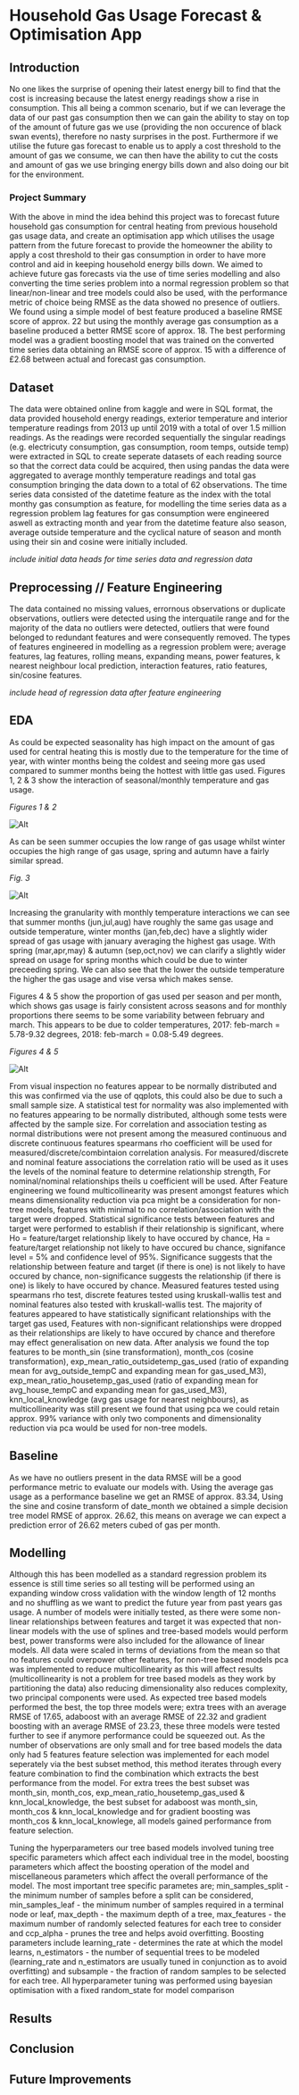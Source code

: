 # Household Gas Usage Forecast & Optimisation App
## Introduction
No one likes the surprise of opening their latest energy bill to find that the cost is increasing because the latest energy readings show a rise in consumption. This all being a common scenario, but if we can leverage the data of our past gas consumption then we can gain the ability to stay on top of the amount of future gas we use (providing the non occurence of black swan events), therefore no nasty surprises in the post. Furthermore if we utilise the future gas forecast to enable us to apply a cost threshold to the amount of gas we consume, we can then have the ability to cut the costs and amount of gas we use bringing energy bills down and also doing our bit for the environment.

### Project Summary
With the above in mind the idea behind this project was to forecast future household gas consumption for central heating from previous household gas usage data, and create an optimisation app which utilises the usage pattern from the future forecast to provide the homeowner the ability to apply a cost threshold to their gas consumption in order to have more control and aid in keeping household energy bills down. We aimed to achieve future gas forecasts via the use of time series modelling and also converting the time series problem into a normal regression problem so that linear/non-linear and tree models could also be used, with the performance metric of choice being RMSE as the data showed no presence of outliers. We found using a simple model of best feature produced a baseline RMSE score of approx. 22 but using the monthly average gas consumption as a baseline produced a better RMSE score of approx. 18. The best performing model was a gradient boosting model that was trained on the converted time series data obtaining an RMSE score of approx. 15 with a difference of £2.68 between actual and forecast gas consumption.

## Dataset
The data were obtained online from kaggle and were in SQL format, the data provided household energy readings, exterior temperature and interior temperature readings from 2013 up until 2019 with a total of over 1.5 million readings. As the readings were recorded sequentially the singular readings (e.g. electricuty consumption, gas consumption, room temps, outside temp) were extracted in SQL to create seperate datasets of each reading source so that the correct data could be acquired, then using pandas the data were aggregated to average monthly temperature readings and total gas consumption bringing the data down to a total of 62 observations. The time series data consisted of the datetime feature as the index with the total monthy gas consumption as feature, for modelling the time series data as a regression problem lag features for gas consumption were engineered aswell as extracting month and year from the datetime feature also season, average outside temperature and the cyclical nature of season and month using their sin and cosine were initially included.

*include initial data heads for time series data and regression data*

## Preprocessing // Feature Engineering
The data contained no missing values, errornous observations or duplicate observations, outliers were detected using the interquatile range and for the majority of the data no outliers were detected, outliers that were found belonged to redundant features and were consequently removed.
The types of features engineered in modelling as a regression problem were; average features, lag features, rolling means, expanding means, power features, k nearest neighbour local prediction, interaction features, ratio features, sin/cosine features.

*include head of regression data after feature engineering*

## EDA
As could be expected seasonality has high impact on the amount of gas used for central heating this is mostly due to the temperature for the time of year, with winter months being the coldest and seeing more gas used compared to summer months being the hottest with little gas used. Figures 1, 2 & 3 show the interaction of seasonal/monthly temperature and gas usage.

*Figures 1 & 2*

![Alt](visuals/seasonal_interactions.png)

As can be seen summer occupies the low range of gas usage whilst winter occupies the high range of gas usage, spring and autumn have a fairly similar spread.

*Fig. 3*

![Alt](visuals/date_month_tempc_interaction.png)

Increasing the granularity with monthly temperature interactions we can see that summer months (jun,jul,aug) have roughly the same gas usage and outside temperature, winter months (jan,feb,dec) have a slightly wider spread of gas usage with january averaging the highest gas usage. With spring (mar,apr,may) & autumn (sep,oct,nov) we can clarify a slightly wider spread on usage for spring months which could be due to winter preceeding spring. We can also see that the lower the outside temperature the higher the gas usage and vise versa which makes sense.

Figures 4 & 5 show the proportion of gas used per season and per month, which shows gas usage is fairly consistent across seasons and for monthly proportions there seems to be some variability between february and march. This appears to be due to colder temperatures, 2017: feb-march = 5.78-9.32 degrees, 2018: feb-march = 0.08-5.49 degrees.

*Figures 4 & 5*

![Alt](visuals/seasonal_mnthly_gas_usage.png)

From visual inspection no features appear to be normally distributed and this was confirmed via the use of qqplots, this could also be due to such a small sample size. A statistical test for normality was also implemented with no features appearing to be normally distributed, although some tests were affected by the sample size. For correlation and association testing as normal distributions were not present among the measured continuous and discrete continuous features spearmans rho coefficient will be used for measured/discrete/combintaion correlation analysis. For measured/discrete and nominal feature associations the correlation ratio will be used as it uses the levels of the nominal feature to determine relationship strength, For nominal/nominal relationships theils u coefficient will be used. After Feature engineering we found multicollinearity was present amongst features which means dimensionality reduction via pca might be a consideration for non-tree models, features with minimal to no correlation/association with the target were dropped. Statistical significance tests between features and target were performed to establish if their relationship is significant, where Ho = feature/target relationship likely to have occured by chance, Ha = feature/target relationship not likely to have occured bu chance, signifance level = 5% and confidence level of 95%. Significance suggests that the relationship between feature and target (if there is one) is not likely to have occured by chance, non-significance suggests the relationship (if there is one) is likely to have occured by chance. Measured features tested using spearmans rho test, discrete features tested using kruskall-wallis test and nominal features also tested with kruskall-wallis test. The majority of features appeared to have statistically significant relationships with the target gas used, Features with non-significant relationships were dropped as their relationships are likely to have occured by chance and therefore may effect generalisation on new data. After analysis we found the top features to be month_sin (sine transformation), month_cos (cosine transformation), exp_mean_ratio_outsidetemp_gas_used (ratio of expanding mean for avg_outside_tempC and expanding mean for gas_used_M3), exp_mean_ratio_housetemp_gas_used (ratio of expanding mean for avg_house_tempC and expanding mean for gas_used_M3), knn_local_knowledge (avg gas usage for nearest neighbours), as multicollinearity was still present we found that using pca we could retain approx. 99% variance with only two components and dimensionality reduction via pca would be used for non-tree models. 

## Baseline
As we have no outliers present in the data RMSE will be a good performance metric to evaluate our models with. Using the average gas usage as a performance baseline we get an RMSE of approx. 83.34, Using the sine and cosine transform of date_month we obtained a simple decision tree model RMSE of approx. 26.62, this means on average we can expect a prediction error of 26.62 meters cubed of gas per month. 

## Modelling
Although this has been modelled as a standard regression problem its essence is still time series so all testing will be performed using an expanding window cross validation with the window length of 12 months and no shuffling as we want to predict the future year from past years gas usage. A number of models were initially tested, as there were some non-linear relationships between features and target it was expected that non-linear models with the use of splines and tree-based models would perform best, power transforms were also included for the allowance of linear models. All data were scaled in terms of deviations from the mean so that no features could overpower other features, for non-tree based models pca was implemented to reduce multicollinearity as this will affect results (multicollinearity is not a problem for tree based models as they work by partitioning the data) also reducing dimensionality also reduces complexity, two principal components were used. As expected tree based models performed the best, the top three models were; extra trees with an average RMSE of 17.65, adaboost with an average RMSE of 22.32 and gradient boosting with an average RMSE of 23.23, these three models were tested further to see if anymore performance could be squeezed out. As the number of observations are only small and for tree based models the data only had 5 features feature selection was implemented for each model seperately via the best subset method, this method iterates through every feature combination to find the combination which extracts the best performance from the model. For extra trees the best subset was month_sin, month_cos, exp_mean_ratio_housetemp_gas_used & knn_local_knowledge, the best subset for adaboost was month_sin, month_cos & knn_local_knowledge and for gradient boosting was month_cos & knn_local_knowlege, all models gained performance from feature selection.

Tuning the hyperparameters our tree based models involved tuning tree specific parameters which affect each individual tree in the model, boosting parameters which affect the boosting operation of the model and miscellaneous parameters which affect the overall performance of the model. The most important tree specific parametes are; min_samples_split - the minimum number of samples before a split can be considered, min_samples_leaf - the minimum number of samples required in a terminal node or leaf, max_depth - the maximum depth of a tree, max_features - the maximum number of randomly selected features for each tree to consider and ccp_alpha - prunes the tree and helps avoid overfitting. Boosting parameters include learning_rate - determines the rate at which the model learns, n_estimators - the number of sequential trees to be modeled (learning_rate and n_estimators are usually tuned in conjunction as to avoid overfitting) and subsample - the fraction of random samples to be selected for each tree. All hyperparameter tuning was performed using bayesian optimisation with a fixed random_state for model comparison

## Results

## Conclusion

## Future Improvements
